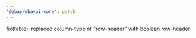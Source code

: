 ```yaml
---
"@ebay/ebayui-core": patch
---
```


fix(table): replaced column-type of "row-header" with boolean row-header
